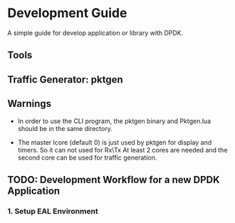 # Development Guide #

A simple guide for develop application or library with DPDK.

## Tools ##

## Traffic Generator: pktgen ##

## Warnings ##

- In order to use the CLI program, the pktgen binary and Pktgen.lua should be in the same directory.

- The master lcore (default 0) is just used by pktgen for display and timers. So it can not used for Rx\Tx
		At least 2 cores are needed and the second core can be used for traffic generation.

## TODO: Development Workflow for a new DPDK Application ##

### 1. Setup EAL Environment ###
